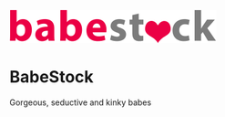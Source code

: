 ![](https://raw.githubusercontent.com/FantasyZoneX/babestock/master/logo.png)
# BabeStock
Gorgeous, seductive and kinky babes

